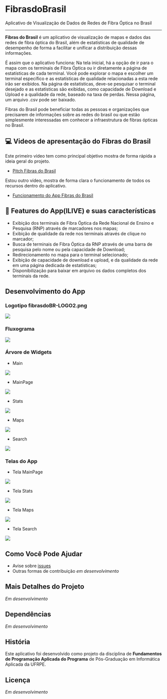 # FibrasdoBrasil
Aplicativo de Visualização de Dados de Redes de Fibra Óptica no Brasil

---

**Fibras do Brasil** é um aplicativo de visualização de mapas e dados das redes de fibra óptica do Brasil, além de estatísticas de qualidade de desempenho de forma a facilitar e unificar a distribuição dessas informações.

É assim que o aplicativo funciona: Na tela inicial, há a opção de ir para o mapa com os terminais de Fibra Óptica ou ir diretamente a página de estatísticas de cada terminal. Você pode explorar o mapa e escolher um terminal específico e as estatísticas de qualidade relacionadas a esta rede irão ser exibidos. Na página de estatísticas, deve-se pesquisar o terminal desejado e as estatísticas são exibidas, como capacidade de Download e Upload e a qualidade da rede, baseado na taxa de perdas. Nessa página, um arquivo .csv pode ser baixado.

Fibras do Brasil pode beneficiar todas as pessoas e organizações que precisarem de informações sobre as redes do brasil ou que estão simplesmente interessadas em conhecer a infraestrutura de fibras ópticas no Brasil.

## 💻 Videos de apresentação do Fibras do Brasil

Este primeiro vídeo tem como principal objetivo mostra de forma rápida a ideia geral do projeto.

- [Pitch Fibras do Brasil]()

Estou outro vídeo, mostra de forma clara o funcionamento de todos os recursos dentro do aplicativo.

- [Funcionamento do App Fibras do Brasil]()


## 📍 Features do App(ILIVE) e suas características

- Exibição dos terminais de Fibra Óptica da Rede Nacional de Ensino e Pesquisa (RNP) através de marcadores nos mapas;
- Exibição de qualidade da rede nos terminais através de clique no marcador;
- Busca de terminais de Fibra Óptica da RNP através de uma barra de pesquisa pelo nome ou pela capacidade de Download;
- Redirecionamento no mapa para o terminal selecionado;
- Exibição de capacidade de download e upload, e da qualidade da rede em uma página dedicada de estatísticas;
- Disponibilização para baixar em arquivo os dados completos dos terminais da rede.

## Desenvolvimento do App

### Logotipo fibrasdoBR-LOGO2.png 

![](imagens/fibrasdoBR-LOGO2.png)

### Fluxograma 

![](imagens/fluxograma.png)


### Árvore de Widgets 
- Main

![](imagens/main.png)

- MainPage

![](imagens/MainPage.png)

- Stats

![](imagens/stats%20(1).png)

- Maps

![](imagens/maps.png)

- Search

![](imagens/Search.png)


### Telas do App

- Tela MainPage

![](imagens/MainPage-tela.jpg)

- Tela Stats

![](imagens/stats-tela.jpg)

- Tela Maps

![](imagens/maps-tela.jpg)

- Tela Search

![](imagens/search-tela.jpg)



## Como Você Pode Ajudar

* Avise sobre [issues](https://github.com/brunoarrudaufpe/FibrasdoBrasil/issues)
* Outras formas de contribuição *em desenvolvimento*

## Mais Detalhes do Projeto

*Em desenvolvimento*

## Dependências

*Em desenvolvimento*

## História

Este aplicativo foi desenvolvido como projeto da disciplina de **Fundamentos de Programação Aplicada do Programa** de Pós-Graduação em Informática Aplicada da UFRPE.

## Licença

*Em desenvolvimento*
